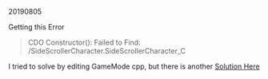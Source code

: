 20190805

Getting this <modified> Error

> CDO Constructor(<gamemode>): Failed to Find: <directory>/SideScrollerCharacter.SideScrollerCharacter_C

I tried to solve by editing GameMode cpp, but there is another [Solution Here](https://answers.unrealengine.com/questions/127212/bdontloadblueprintoutsideeditortrue-by-default.html)

